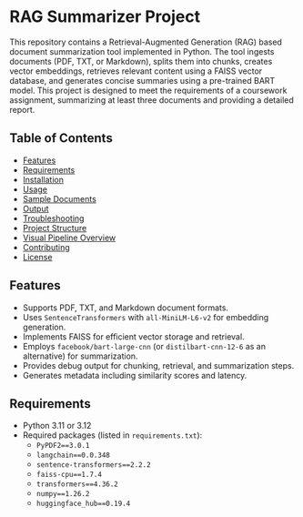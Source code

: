 # RAG Summarizer Project

This repository contains a Retrieval-Augmented Generation (RAG) based document summarization tool implemented in Python. The tool ingests documents (PDF, TXT, or Markdown), splits them into chunks, creates vector embeddings, retrieves relevant content using a FAISS vector database, and generates concise summaries using a pre-trained BART model. This project is designed to meet the requirements of a coursework assignment, summarizing at least three documents and providing a detailed report.

## Table of Contents
- [Features](#features)
- [Requirements](#requirements)
- [Installation](#installation)
- [Usage](#usage)
- [Sample Documents](#sample-documents)
- [Output](#output)
- [Troubleshooting](#troubleshooting)
- [Project Structure](#project-structure)
- [Visual Pipeline Overview](#visual-pipeline-overview)
- [Contributing](#contributing)
- [License](#license)

## Features
- Supports PDF, TXT, and Markdown document formats.
- Uses `SentenceTransformers` with `all-MiniLM-L6-v2` for embedding generation.
- Implements FAISS for efficient vector storage and retrieval.
- Employs `facebook/bart-large-cnn` (or `distilbart-cnn-12-6` as an alternative) for summarization.
- Provides debug output for chunking, retrieval, and summarization steps.
- Generates metadata including similarity scores and latency.

## Requirements
- Python 3.11 or 3.12
- Required packages (listed in `requirements.txt`):
  - `PyPDF2==3.0.1`
  - `langchain==0.0.348`
  - `sentence-transformers==2.2.2`
  - `faiss-cpu==1.7.4`
  - `transformers==4.36.2`
  - `numpy==1.26.2`
  - `huggingface_hub==0.19.4`

